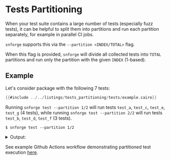 # Tests Partitioning

When your test suite contains a large number of tests (especially fuzz tests), it can be helpful to split them into partitions and run each partition separately, for example in parallel CI jobs.


`snforge` supports this via the `--partition <INDEX/TOTAL>` flag.

When this flag is provided, `snforge` will divide all collected tests into `TOTAL` partitions and run only the partition with the given `INDEX` (1-based).

## Example

Let's consider package with the following 7 tests:

```rust
{{#include ../../listings/tests_partitioning/tests/example.cairo}}
```

Running `snforge test --partition 1/2` will run tests `test_a`, `test_c`, `test_e`, `test_g` (4 tests), while running `snforge test --partition 2/2` will run tests `test_b`, `test_d`, `test_f` (3 tests).

<!-- { "package_name": "tests_partitioning" } -->
```shell
$ snforge test --partition 1/2
```

<details>
<summary>Output:</summary>

```shell
Collected 4 test(s) from tests_partitioning package
Running 4 test(s) from tests/
[PASS] tests_partitioning_integrationtest::example::test_a ([..])
[PASS] tests_partitioning_integrationtest::example::test_e ([..])
[PASS] tests_partitioning_integrationtest::example::test_c ([..])
[PASS] tests_partitioning_integrationtest::example::test_g ([..])
Running 0 test(s) from src/
Tests: 4 passed, 0 failed, 0 ignored, 0 filtered out

Finished partition run: 1/2
```

</details>


See example Github Actions workflow demonstrating partitioned test execution [here](../appendix/starknet-foundry-github-action.html#workflow-with-partitioned-tests).
